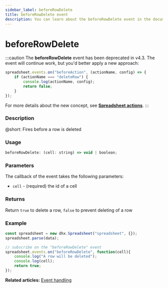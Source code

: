 ```yaml
---
sidebar_label: beforeRowDelete
title: beforeRowDelete event
description: You can learn about the beforeRowDelete event in the documentation of the DHTMLX JavaScript Spreadsheet library. Browse developer guides and API reference, try out code examples and live demos, and download a free 30-day evaluation version of DHTMLX Spreadsheet.
---
```


# beforeRowDelete

:::caution
The **beforeRowDelete** event has been deprecated in v4.3. The event will continue work, but you'd better apply a new approach:

~~~js
spreadsheet.events.on("beforeAction", (actionName, config) => {
    if (actionName === "deleteRow") {
        console.log(actionName, config);
        return false;
    }
});
~~~

For more details about the new concept, see **[Spreadsheet actions](api/overview/actions_overview.md)**. 
:::

### Description

@short: Fires before a row is deleted

### Usage

~~~jsx
beforeRowDelete: (cell: string) => void | boolean;
~~~

### Parameters

The callback of the event takes the following parameters:

- `cell` - (required) the id of a cell

### Returns

Return `true` to delete a row, `false` to prevent deleting of a row

### Example

~~~jsx {5-9}
const spreadsheet = new dhx.Spreadsheet("spreadsheet", {});
spreadsheet.parse(data);

// subscribe on the "beforeRowDelete" event
spreadsheet.events.on("beforeRowDelete", function(cell){
    console.log("A row will be deleted");
    console.log(cell);
    return true;
});
~~~

**Related articles:** [Event handling](handling_events.md)